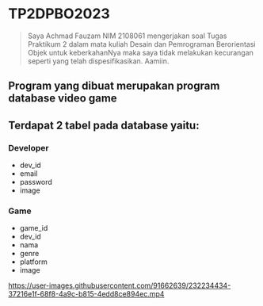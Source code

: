 # TP2DPBO2023

> Saya Achmad Fauzam NIM 2108061 mengerjakan soal Tugas Praktikum 2
dalam mata kuliah Desain dan Pemrograman Berorientasi Objek
untuk keberkahanNya maka saya tidak melakukan kecurangan
seperti yang telah dispesifikasikan. Aamiin.

## Program yang dibuat merupakan program database video game
## Terdapat 2 tabel pada database yaitu:
### Developer
- dev_id
- email
- password
- image
### Game
- game_id
- dev_id
- nama
- genre
- platform
- image

https://user-images.githubusercontent.com/91662639/232234434-37216e1f-68f8-4a9c-b815-4edd8ce894ec.mp4
